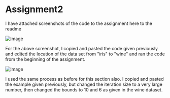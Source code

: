 # Assignment2

I have attached screenshots of the code to the assignment here to the readme

![image](https://github.com/user-attachments/assets/d069b2c7-89fa-47c4-96f8-a1d6a13a8a5b)

For the above screenshot, I copied and pasted the code given previously and edited the location of the data set from "iris" to "wine" and ran the code from the beginning of the assignment. 

![image](https://github.com/user-attachments/assets/61de2863-5e25-4818-8360-7733d42b0382)

I used the same process as before for this section also. I copied and pasted the example given previously, but changed the iteration size to a very large number, then changed the bounds to 10 and 6 as given in the wine dataset. 

